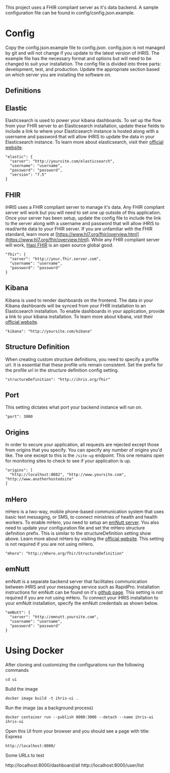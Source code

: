 This project uses a FHIR compliant server as it's data backend. A sample configuration file can be found in config/config.json.example.

# Config
Copy the config.json.example file to config.json. config.json is not managed by git and will not change if you update to the latest version of iHRIS. The example file has the necessary format and options but will need to be changed to suit your installation. The config file is divided into three parts: development, test, and production. Update the appropriate section based on which server you are installing the software on.

## Definitions

## Elastic
Elasticsearch is used to power your kibana dashboards. To set up the flow from your FHIR server to an Elasticsearch installation, update these fields to include a link to where your Elasticsearch instance is hosted along with a username and password that will allow iHRIS to update the data in your Elasticsearch instance. To learn more about elasticsearch, visit their [official website](https://www.elastic.co/).

```
"elastic": {
  "server": "http://yoursite.com/elasticsearch",
  "username": "username",
  "password": "password",
  "version": "7.5"
}
```

## FHIR
iHRIS uses a FHIR compliant server to manage it's data. Any FHIR compliant server will work but you will need to set one up outside of this application. Once your server has been setup, update the config file to include the link to the server along with a username and password that will allow iHRIS to read/write data to your FHIR server. If you are unfamiliar with the FHIR standard, learn more at [https://www.hl7.org/fhir/overview.html](https://www.hl7.org/fhir/overview.html). While any FHIR compliant server will work, [Hapi FHIR](https://hapifhir.io/) is an open source global good.

```
"fhir": {
  "server": "http://your.fhir.server.com",
  "username": "username",
  "password": "password"
}
```

## Kibana
Kibana is used to render dashboards on the frontend. The data in your Kibana dashboards will be synced from your FHIR installation to an Elasticsearch installation. To enable dashboards in your application, provide a link to your kibana installation. To learn more about kibana, visit their [official website](https://www.elastic.co/kibana).

```
"kibana": "http://yoursite.com/kibana"
```

## Structure Definition
When creating custom structure definitions, you need to specify a profile url. It is essential that these profile urls remain consistent. Set the prefix for the profile url in the structure definition config setting.

```
"structureDefinition": "http://ihris.org/fhir"
```

## Port
This setting dictates what port your backend instance will run on.

```
"port": 3000
```

## Origins
In order to secure your application, all requests are rejected except those from origins that you specify. You can specify any number of origins you'd like. The one except to this is the `/site-up` endpoint. This one remains open for monitoring sites to check to see if your application is up.

```
"origins": [
  "http://localhost:8082", "http://www.yoursite.com", "http://www.anotherhostedsite"
]
```

## mHero
mHero is a two-way, mobile phone-based communication system that uses basic text messaging, or SMS, to connect ministries of health and health workers. To enable mHero, you need to setup an [emNutt server](https://github.com/intrahealth/emNutt). You also need to update your configuration file and set the mHero structure definition prefix. This is similar to the structureDefinition setting show above. Learn more about mHero by visiting the [official website](https://www.mhero.org/). This setting is not required if you are not using mHero.

```
"mhero": "http://mhero.org/fhir/StructureDefinition"
```

## emNutt
emNutt is a separate backend server that facilitates communication between iHRIS and your messaging service such as RapidPro. Installation instructions for emNutt can be found on it's [github page](https://github.com/intrahealth/emNutt). This setting is not required if you are not using mHero. To connect your iHRIS installation to your emNutt installation, specify the emNutt credentials as shown below.

```
"emNutt": {
  "server": "http://emnutt.yoursite.com",
  "username": "username",
  "password": "password"
}
```


# Using Docker
After cloning and customizing the configurations run the following commands
```
cd ui
```

Build the image
```
docker image build -t ihris-ui .
```

Run the image (as a background process)
```
docker container run --publish 8000:3000 --detach --name ihris-ui ihris-ui
```

Open this UI from your browser and you should see a page with title: Express
```
http://localhost:8000/
```

Some URLs to test

http://localhost:8000/dashboard/all
http://localhost:8000/user/list
